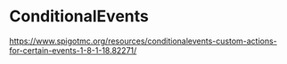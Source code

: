 # ConditionalEvents
https://www.spigotmc.org/resources/conditionalevents-custom-actions-for-certain-events-1-8-1-18.82271/
